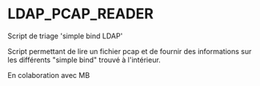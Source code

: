 # LDAP_PCAP_READER
Script de triage 'simple bind LDAP'

Script permettant de lire un fichier pcap et de fournir des informations sur les différents "simple bind" trouvé à l'intérieur.

En colaboration avec MB

